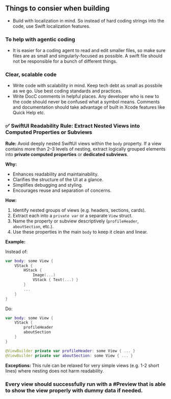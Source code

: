 ## Things to consier when building
- Build with localization in mind. So instead of hard coding strings into the code, use Swift localization features.


### To help with agentic coding
- It is easier for a coding agent to read and edit smaller files, so make sure files are as small and singularly-focused as possible. A swift file should not be responsible for a bunch of different things.


### Clear, scalable code
- Write code with scalability in mind. Keep tech debt as small as possbile as we go. Use best coding standards and practices.
- Write DocC comments in helpful places. Any developer who is new to the code should never be confused what a symbol means. Comments and documentation should take advantage of built in Xcode features like Quick Help etc.


### ✅ **SwiftUI Readability Rule: Extract Nested Views into Computed Properties or Subviews**

**Rule:**
Avoid deeply nested SwiftUI views within the `body` property. If a view contains more than 2–3 levels of nesting, extract logically grouped elements into **private computed properties** or **dedicated subviews**.

**Why:**

* Enhances readability and maintainability.
* Clarifies the structure of the UI at a glance.
* Simplifies debugging and styling.
* Encourages reuse and separation of concerns.

**How:**

1. Identify nested groups of views (e.g. headers, sections, cards).
2. Extract each into a `private var` or a separate `View` struct.
3. Name the property or subview descriptively (`profileHeader`, `aboutSection`, etc.).
4. Use these properties in the main `body` to keep it clean and linear.

**Example:**

Instead of:

```swift
var body: some View {
    VStack {
        HStack {
            Image(...)
            VStack { Text(...) }
        }
        ...
    }
}
```

Do:

```swift
var body: some View {
    VStack {
        profileHeader
        aboutSection
    }
}

@ViewBuilder private var profileHeader: some View { ... }
@ViewBuilder private var aboutSection: some View { ... }
```

**Exceptions:**
This rule can be relaxed for very simple views (e.g. 1-2 short lines) where nesting does not harm readability.


### Every view should successfully run with a #Preview that is able to show the view properly with dummy data if needed.
